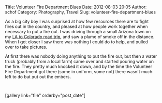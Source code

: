 Title: Volunteer Fire Department Blues
Date: 2012-08-03 20:05
Author: schof
Category: Photography, Travel
Slug: volunteer-fire-department-blues

As a big city boy I was surprised at how few resources there are to
fight fires out in the country, and pleased at how people work together
when necessary to put a fire out. I was driving through a small Arizona
town on my [LA to Colorado road
trip](http://schof.org/2012/08/03/1755/ "Road Trip From Los Angeles to Colorado, 2000"),
and saw a plume of smoke off in the distance. When I got closer I saw
there was nothing I could do to help, and pulled over to take pictures.

At first there was nobody doing anything to put the fire out, but then a
water truck (probably from a local farm) came over and started pouring
water on the fire. They pretty much knocked it down, and by the time the
Volunteer Fire Department got there (some in uniform, some not) there
wasn't much left to do but put out the embers.

 

[gallery link="file" orderby="post\_date"]

